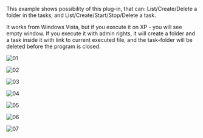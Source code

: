 This example shows possibility of this plug-in, that can: List/Create/Delete a folder in the tasks, and List/Create/Start/Stop/Delete a task.

It works from Windows Vista, but if you execute it on XP - you will see empty window.
If you execute it with admin rights, it will create a folder and a task inside it with link to current executed file, and the task-folder will be deleted before the program is closed.

![01](https://user-images.githubusercontent.com/61757638/196288269-76636511-0a62-4bca-b374-ce915d869f0e.png)

![02](https://user-images.githubusercontent.com/61757638/196288290-0ed9b81f-d176-489f-87a8-ff1470449dd2.png)

![03](https://user-images.githubusercontent.com/61757638/196288309-972b4d03-7b7b-4a42-8c38-26437510cc8c.png)

![04](https://user-images.githubusercontent.com/61757638/196288342-69ac0729-8c8e-4873-b337-51bf94f242a7.png)

![05](https://user-images.githubusercontent.com/61757638/196288371-34a8e9ab-1253-4f5b-bbda-f95846c2990a.png)

![06](https://user-images.githubusercontent.com/61757638/196288392-bad54fe5-356c-4b90-a3bb-2f6894c364ec.png)

![07](https://user-images.githubusercontent.com/61757638/196288422-221bc758-cda1-453e-a35e-8c61ee3ccef8.png)
